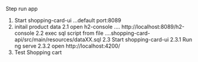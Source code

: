 Step run app
1. Start shopping-card-ui ...default port:8089
2. initail product data
2.1 open h2-console 
.... http://localhost:8089/h2-console
2.2 exec sql script from file 
....shopping-card-api/src/main/resources/dataXX.sql
2.3 Start shopping-card-ui
2.3.1 Run ng serve
2.3.2 open http://localhost:4200/
3. Test Shopping cart
